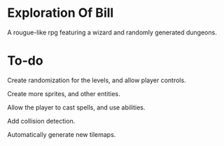 # Exploration Of Bill
A rougue-like rpg featuring a wizard and randomly generated dungeons.

# To-do

Create randomization for the levels, and allow player controls.

Create more sprites, and other entities.

Allow the player to cast spells, and use abilities.

Add collision detection.

Automatically generate new tilemaps.
